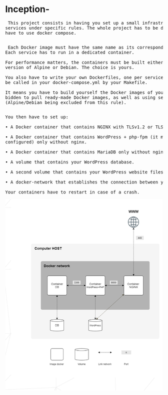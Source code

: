 # Inception-
<pre> This project consists in having you set up a small infrastructure composed of different
services under specific rules. The whole project has to be done in a virtual machine. You
have to use docker compose.<br/><br/></pre>
<pre> Each Docker image must have the same name as its corresponding service.
Each service has to run in a dedicated container.<br />
For performance matters, the containers must be built either from the penultimate stable
version of Alpine or Debian. The choice is yours.<br />
You also have to write your own Dockerfiles, one per service. The Dockerfiles must
be called in your docker-compose.yml by your Makefile.<br />
It means you have to build yourself the Docker images of your project. It is then for-
bidden to pull ready-made Docker images, as well as using services such as DockerHub
(Alpine/Debian being excluded from this rule).<br /><br /></pre>
<pre>You then have to set up:<br />
• A Docker container that contains NGINX with TLSv1.2 or TLSv1.3 only.<br />
• A Docker container that contains WordPress + php-fpm (it must be installed and
configured) only without nginx.<br />
• A Docker container that contains MariaDB only without nginx.<br />
• A volume that contains your WordPress database.<br />
• A second volume that contains your WordPress website files.<br />
• A docker-network that establishes the connection between your containers.<br />
Your containers have to restart in case of a crash.<br /></pre>
![alt text](https://github.com/amouhtal/Inception/blob/main/iception_diagram.png?raw=true)
